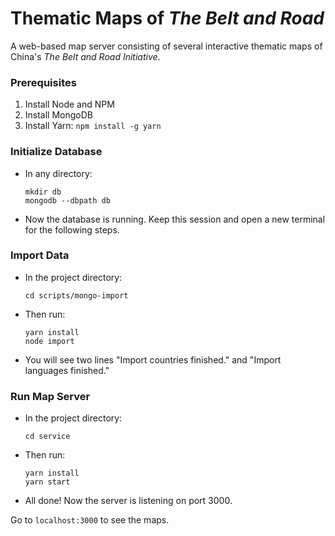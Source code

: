 # Thematic Maps of *The Belt and Road*
A web-based map server consisting of several interactive thematic maps of China's *The Belt and Road Initiative*.

### Prerequisites
1. Install Node and NPM
2. Install MongoDB
3. Install Yarn: `npm install -g yarn`

### Initialize Database
- In any directory:
  ```
  mkdir db
  mongodb --dbpath db
  ```
- Now the database is running. Keep this session and open a new terminal for the following steps.

### Import Data
- In the project directory:
  ```
  cd scripts/mongo-import
  ```
- Then run:
  ```
  yarn install
  node import
  ```
- You will see two lines "Import countries finished." and "Import languages finished."

### Run Map Server
- In the project directory:
  ```
  cd service
  ```
- Then run:  
  ```
  yarn install
  yarn start
  ```
- All done! Now the server is listening on port 3000.

Go to `localhost:3000` to see the maps.